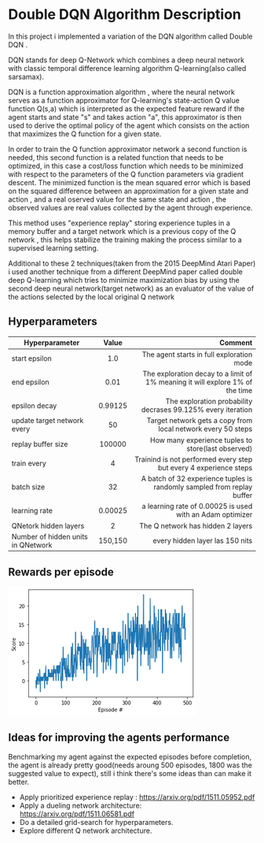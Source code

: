 # Double DQN Algorithm Description

In this project i implemented a variation of the DQN algorithm called Double DQN .

DQN stands for deep Q-Network which combines a deep neural network with classic temporal difference learning algorithm Q-learning(also called sarsamax).

DQN is a function approximation algorithm , where the neural network serves as a function approximator for Q-learning's state-action Q value function Q(s,a)  which is interpreted as the expected feature reward if the agent starts and state "s" and takes action "a", this approximator is then used to derive the optimal policy of the agent which consists on the action that maximizes the Q function for a given state.

In order to train the Q function approximator network a second function is needed, this second function is a related function that needs to be optimized, in this case a cost/loss function which needs to be minimized with respect to the parameters of the Q function parameters via gradient descent. The minimized function is the mean squared error which is based on the squared difference between an approximation for a given state and action , and a real oserved value for the same state and action , the observed values are real values collected by the agent through experience.

This method uses "experience replay" storing experience tuples in a memory buffer and a target network which is a previous copy of the Q network , this helps stabilize the training making the process similar to a supervised learning setting.

Additional to these 2 techniques(taken from the 2015 DeepMind Atari Paper) i used another technique from a different DeepMind paper called double deep Q-learning which tries to minimize maximization bias by using the second deep neural network(target network) as an evaluator of the value of the actions selected by the local original Q network

## Hyperparameters

| Hyperparameter        | Value           | Comment  |
| ------------- |:-------------:| -----:|
| start epsilon      | 1.0| The agent starts in full exploration mode |
| end epsilon      | 0.01      |   The exploration decay to a limit of 1% meaning it will explore 1% of the time |
| epsilon decay | 0.99125      |    The exploration probability decrases 99.125% every iteration |
| update target network every      | 50 | Target network gets a copy from local network every 50 steps |
| replay buffer size      | 100000      |   How many experience tuples to  store(last observed) |
| train every | 4      |    Trainind is not performed every step but every 4 experience steps |
| batch size      | 32 | A batch of 32 experience tuples is randomly sampled from replay buffer |
| learning rate      | 0.00025      |   a learning rate of 0.00025 is used with an Adam optimizer |
| QNetork hidden layers| 2      |    The Q network has hidden 2 layers |
| Number of hidden units in QNetwork      | 150,150 | every hidden layer las 150 nits|


## Rewards per episode

![Rewards Per Episode](rewards_per_episode.png)

## Ideas for improving the agents performance

Benchmarking my agent against the expected episodes before completion, the agent is already pretty good(needs aroung 500 episodes, 1800 was the suggested value to expect), still i think there's some ideas than can make it better.

* Apply prioritized experience replay : https://arxiv.org/pdf/1511.05952.pdf
* Apply a dueling network architecture: https://arxiv.org/pdf/1511.06581.pdf
* Do a detailed grid-search for hyperparameters.
* Explore different Q network architecture.


